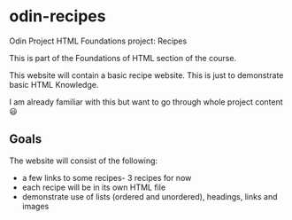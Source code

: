 # odin-recipes

Odin Project HTML Foundations project: Recipes

This is part of the Foundations of HTML section of the course.

This website will contain a basic recipe website. This is just to demonstrate basic HTML Knowledge.

I am already familiar with this but want to go through whole project content 😃

## Goals

The website will consist of the following:

- a few links to some recipes- 3 recipes for now
- each recipe will be in its own HTML file
- demonstrate use of lists (ordered and unordered), headings, links and images
